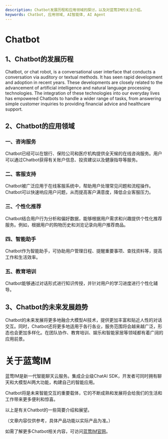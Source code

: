 ```yaml
---
description: Chatbot发展历程和应用领域的探讨，以及对蓝莺IM的关注介绍。
keywords: Chatbot, 应用领域, AI智能体, AI Agent
---
```

# Chatbot

## 1、Chatbot的发展历程
Chatbot, or chat robot, is a conversational user interface that conducts a conversation via auditory or textual methods. It has seen rapid development and adoption in recent years. These developments are closely related to the advancement of artificial intelligence and natural language processing technologies. The integration of these technologies into our everyday lives has empowered Chatbots to handle a wider range of tasks, from answering simple customer inquiries to providing financial advice and healthcare support.

## 2、Chatbot的应用领域
### 一、咨询服务
Chatbot已经可以在银行、保险公司和医疗机构提供全天候的在线咨询服务。用户可以通过Chatbot获得有关账户信息、投资建议以及健康指导等服务。

### 二、客服支持
Chatbot被广泛应用于在线客服系统中，帮助用户处理常见问题和流程操作。Chatbot可以快速响应用户问题，从而提高客户满意度，降低企业客服压力。

### 三、个性化推荐
Chatbot结合用户行为分析和偏好数据，能够根据用户需求和兴趣提供个性化推荐服务。例如，根据用户的购物历史和浏览记录向用户推荐商品。

### 四、智能助手
Chatbot作为智能助手，可协助用户管理日程、提醒重要事项、查找资料等，提高工作和生活效率。

### 五、教育培训
Chatbot能够通过对话形式进行知识传授，并针对用户的学习进度进行个性化辅导。

## 3、Chatbot的未来发展趋势
Chatbot的未来发展将更多地融合大模型AI技术，提供更加丰富和贴近人性的对话交互。同时，Chatbot还将更多地适用于各行各业，服务范围将会越来越广泛，形态也会更加多样化。在团队协作、教育培训、娱乐和智能家居等领域都有着广阔的应用前景。

# 关于蓝莺IM
蓝莺IM是新一代智能聊天云服务。集成企业级ChatAI SDK，开发者可同时拥有聊天和大模型AI两大功能，构建自己的智能应用。

Chatbot将是未来智能交互的重要载体，它的不断成熟和发展将会给我们的生活和工作带来更多便利和惊喜。

以上是有关Chatbot的一些简要介绍和展望。

（文章内容仅供参考，具体产品功能以实际产品为准。）

如需了解更多Chatbot相关内容，可访问[蓝莺IM官网](https://www.lanyingim.com)。